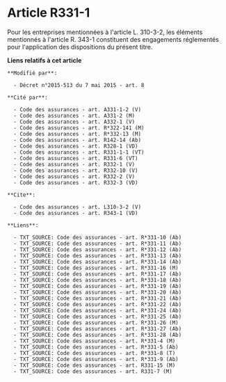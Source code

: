 # Article R331-1

Pour les entreprises mentionnées à l'article L. 310-3-2, les éléments mentionnés à l'article R. 343-1 constituent des
engagements réglementés pour l'application des dispositions du présent titre.

**Liens relatifs à cet article**

	**Modifié par**:

	  - Décret n°2015-513 du 7 mai 2015 - art. 8

	**Cité par**:

	  - Code des assurances - art. A331-1-2 (V)
	  - Code des assurances - art. A331-2 (M)
	  - Code des assurances - art. A332-1 (V)
	  - Code des assurances - art. R*322-141 (M)
	  - Code des assurances - art. R*332-13 (M)
	  - Code des assurances - art. R142-14 (Ab)
	  - Code des assurances - art. R328-1 (VD)
	  - Code des assurances - art. R331-1-1 (VT)
	  - Code des assurances - art. R331-6 (VT)
	  - Code des assurances - art. R332-1 (V)
	  - Code des assurances - art. R332-10 (V)
	  - Code des assurances - art. R332-2 (V)
	  - Code des assurances - art. R332-3 (VD)

	**Cite**:

	  - Code des assurances - art. L310-3-2 (V)
	  - Code des assurances - art. R343-1 (VD)

	**Liens**:

	  - TXT_SOURCE: Code des assurances - art. R*331-10 (Ab)
	  - TXT_SOURCE: Code des assurances - art. R*331-11 (Ab)
	  - TXT_SOURCE: Code des assurances - art. R*331-12 (Ab)
	  - TXT_SOURCE: Code des assurances - art. R*331-13 (Ab)
	  - TXT_SOURCE: Code des assurances - art. R*331-14 (Ab)
	  - TXT_SOURCE: Code des assurances - art. R*331-16 (M)
	  - TXT_SOURCE: Code des assurances - art. R*331-17 (Ab)
	  - TXT_SOURCE: Code des assurances - art. R*331-18 (Ab)
	  - TXT_SOURCE: Code des assurances - art. R*331-19 (Ab)
	  - TXT_SOURCE: Code des assurances - art. R*331-20 (Ab)
	  - TXT_SOURCE: Code des assurances - art. R*331-21 (Ab)
	  - TXT_SOURCE: Code des assurances - art. R*331-22 (Ab)
	  - TXT_SOURCE: Code des assurances - art. R*331-24 (Ab)
	  - TXT_SOURCE: Code des assurances - art. R*331-25 (Ab)
	  - TXT_SOURCE: Code des assurances - art. R*331-26 (M)
	  - TXT_SOURCE: Code des assurances - art. R*331-27 (Ab)
	  - TXT_SOURCE: Code des assurances - art. R*331-28 (Ab)
	  - TXT_SOURCE: Code des assurances - art. R*331-4 (M)
	  - TXT_SOURCE: Code des assurances - art. R*331-5 (Ab)
	  - TXT_SOURCE: Code des assurances - art. R*331-8 (T)
	  - TXT_SOURCE: Code des assurances - art. R*331-9 (Ab)
	  - TXT_SOURCE: Code des assurances - art. R331-15 (M)
	  - TXT_SOURCE: Code des assurances - art. R331-7 (M)
